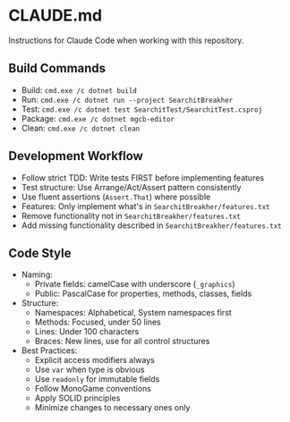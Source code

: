 # CLAUDE.md

Instructions for Claude Code when working with this repository.

## Build Commands
- Build: `cmd.exe /c dotnet build`
- Run: `cmd.exe /c dotnet run --project SearchitBreakher`
- Test: `cmd.exe /c dotnet test SearchitTest/SearchitTest.csproj`
- Package: `cmd.exe /c dotnet mgcb-editor`
- Clean: `cmd.exe /c dotnet clean`

## Development Workflow
- Follow strict TDD: Write tests FIRST before implementing features
- Test structure: Use Arrange/Act/Assert pattern consistently
- Use fluent assertions (`Assert.That`) where possible
- Features: Only implement what's in `SearchitBreakher/features.txt`
- Remove functionality not in `SearchitBreakher/features.txt`
- Add missing functionality described in `SearchitBreakher/features.txt`

## Code Style
- Naming:
  - Private fields: camelCase with underscore (`_graphics`)
  - Public: PascalCase for properties, methods, classes, fields
- Structure:
  - Namespaces: Alphabetical, System namespaces first
  - Methods: Focused, under 50 lines
  - Lines: Under 100 characters
  - Braces: New lines, use for all control structures
- Best Practices:
  - Explicit access modifiers always
  - Use `var` when type is obvious
  - Use `readonly` for immutable fields
  - Follow MonoGame conventions
  - Apply SOLID principles
  - Minimize changes to necessary ones only
